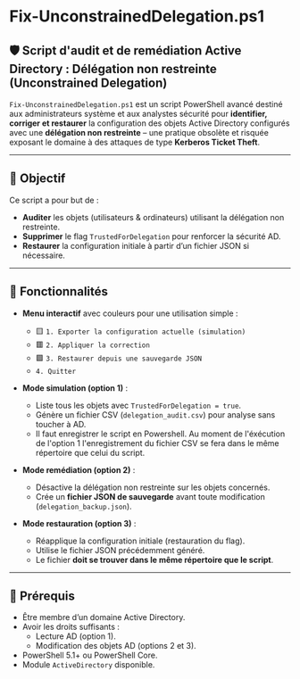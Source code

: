 # Fix-UnconstrainedDelegation.ps1

## 🛡️ Script d'audit et de remédiation Active Directory : Délégation non restreinte (Unconstrained Delegation)

`Fix-UnconstrainedDelegation.ps1` est un script PowerShell avancé destiné aux administrateurs système et aux analystes sécurité pour **identifier, corriger et restaurer** la configuration des objets Active Directory configurés avec une **délégation non restreinte** – une pratique obsolète et risquée exposant le domaine à des attaques de type **Kerberos Ticket Theft**.

---

## 🎯 Objectif

Ce script a pour but de :
- **Auditer** les objets (utilisateurs & ordinateurs) utilisant la délégation non restreinte.
- **Supprimer** le flag `TrustedForDelegation` pour renforcer la sécurité AD.
- **Restaurer** la configuration initiale à partir d’un fichier JSON si nécessaire.

---

## 🧰 Fonctionnalités

- **Menu interactif** avec couleurs pour une utilisation simple :
  - 🟨 `1. Exporter la configuration actuelle (simulation)`
  - 🟥 `2. Appliquer la correction`
  - 🟩 `3. Restaurer depuis une sauvegarde JSON`
  - `4. Quitter`

- **Mode simulation (option 1)** :
  - Liste tous les objets avec `TrustedForDelegation = true`.
  - Génère un fichier CSV (`delegation_audit.csv`) pour analyse sans toucher à AD.
  - Il faut enregistrer le script en Powershell. Au moment de l'éxécution de l'option 1 l'enregistrement du fichier CSV se fera dans le même répertoire que celui du script.

- **Mode remédiation (option 2)** :
  - Désactive la délégation non restreinte sur les objets concernés.
  - Crée un **fichier JSON de sauvegarde** avant toute modification (`delegation_backup.json`).

- **Mode restauration (option 3)** :
  - Réapplique la configuration initiale (restauration du flag).
  - Utilise le fichier JSON précédemment généré.
  - Le fichier **doit se trouver dans le même répertoire que le script**.

---

## 📌 Prérequis

- Être membre d’un domaine Active Directory.
- Avoir les droits suffisants :
  - Lecture AD (option 1).
  - Modification des objets AD (options 2 et 3).
- PowerShell 5.1+ ou PowerShell Core.
- Module `ActiveDirectory` disponible.

